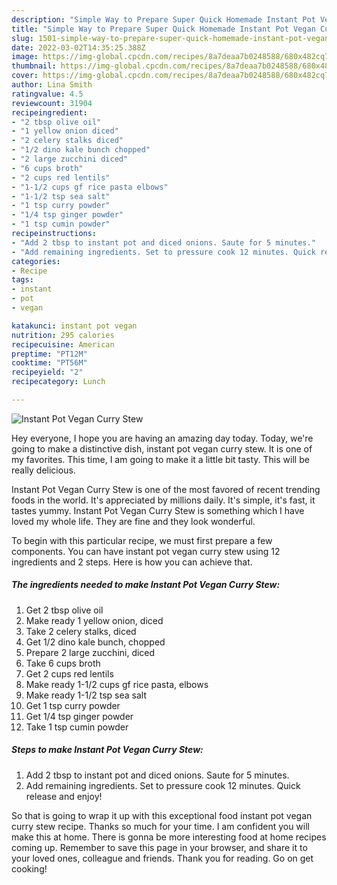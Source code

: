 ```yaml
---
description: "Simple Way to Prepare Super Quick Homemade Instant Pot Vegan Curry Stew"
title: "Simple Way to Prepare Super Quick Homemade Instant Pot Vegan Curry Stew"
slug: 1501-simple-way-to-prepare-super-quick-homemade-instant-pot-vegan-curry-stew
date: 2022-03-02T14:35:25.388Z
image: https://img-global.cpcdn.com/recipes/8a7deaa7b0248588/680x482cq70/instant-pot-vegan-curry-stew-recipe-main-photo.jpg
thumbnail: https://img-global.cpcdn.com/recipes/8a7deaa7b0248588/680x482cq70/instant-pot-vegan-curry-stew-recipe-main-photo.jpg
cover: https://img-global.cpcdn.com/recipes/8a7deaa7b0248588/680x482cq70/instant-pot-vegan-curry-stew-recipe-main-photo.jpg
author: Lina Smith
ratingvalue: 4.5
reviewcount: 31904
recipeingredient:
- "2 tbsp olive oil"
- "1 yellow onion diced"
- "2 celery stalks diced"
- "1/2 dino kale bunch chopped"
- "2 large zucchini diced"
- "6 cups broth"
- "2 cups red lentils"
- "1-1/2 cups gf rice pasta elbows"
- "1-1/2 tsp sea salt"
- "1 tsp curry powder"
- "1/4 tsp ginger powder"
- "1 tsp cumin powder"
recipeinstructions:
- "Add 2 tbsp to instant pot and diced onions. Saute for 5 minutes."
- "Add remaining ingredients. Set to pressure cook 12 minutes. Quick release and enjoy!"
categories:
- Recipe
tags:
- instant
- pot
- vegan

katakunci: instant pot vegan 
nutrition: 295 calories
recipecuisine: American
preptime: "PT12M"
cooktime: "PT56M"
recipeyield: "2"
recipecategory: Lunch

---
```



![Instant Pot Vegan Curry Stew](https://img-global.cpcdn.com/recipes/8a7deaa7b0248588/680x482cq70/instant-pot-vegan-curry-stew-recipe-main-photo.jpg)

Hey everyone, I hope you are having an amazing day today. Today, we're going to make a distinctive dish, instant pot vegan curry stew. It is one of my favorites. This time, I am going to make it a little bit tasty. This will be really delicious.

Instant Pot Vegan Curry Stew is one of the most favored of recent trending foods in the world. It's appreciated by millions daily. It's simple, it's fast, it tastes yummy. Instant Pot Vegan Curry Stew is something which I have loved my whole life. They are fine and they look wonderful.




To begin with this particular recipe, we must first prepare a few components. You can have instant pot vegan curry stew using 12 ingredients and 2 steps. Here is how you can achieve that.

<!--inarticleads1-->

##### The ingredients needed to make Instant Pot Vegan Curry Stew:

1. Get 2 tbsp olive oil
1. Make ready 1 yellow onion, diced
1. Take 2 celery stalks, diced
1. Get 1/2 dino kale bunch, chopped
1. Prepare 2 large zucchini, diced
1. Take 6 cups broth
1. Get 2 cups red lentils
1. Make ready 1-1/2 cups gf rice pasta, elbows
1. Make ready 1-1/2 tsp sea salt
1. Get 1 tsp curry powder
1. Get 1/4 tsp ginger powder
1. Take 1 tsp cumin powder




<!--inarticleads2-->

##### Steps to make Instant Pot Vegan Curry Stew:

1. Add 2 tbsp to instant pot and diced onions. Saute for 5 minutes.
1. Add remaining ingredients. Set to pressure cook 12 minutes. Quick release and enjoy!




So that is going to wrap it up with this exceptional food instant pot vegan curry stew recipe. Thanks so much for your time. I am confident you will make this at home. There is gonna be more interesting food at home recipes coming up. Remember to save this page in your browser, and share it to your loved ones, colleague and friends. Thank you for reading. Go on get cooking!
